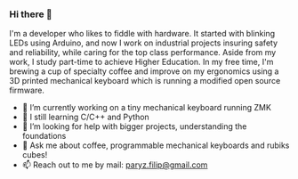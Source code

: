 ### Hi there 👋
I'm a developer who likes to fiddle with hardware. It started with blinking LEDs using Arduino, and now I work on industrial projects insuring safety and reliability, while caring for the top class performance. Aside from my work, I study part-time to achieve Higher Education. In my free time, I'm brewing a cup of specialty coffee and improve on my ergonomics using a 3D printed mechanical keyboard which is running a modified open source firmware.

- 🔭 I’m currently working on a tiny mechanical keyboard running ZMK
- 🌱 I still learning C/C++ and Python
- 🤔 I’m looking for help with bigger projects, understanding the foundations
- 💬 Ask me about coffee, programmable mechanical keyboards and rubiks cubes!
- 📫 Reach out to me by mail: paryz.filip@gmail.com
